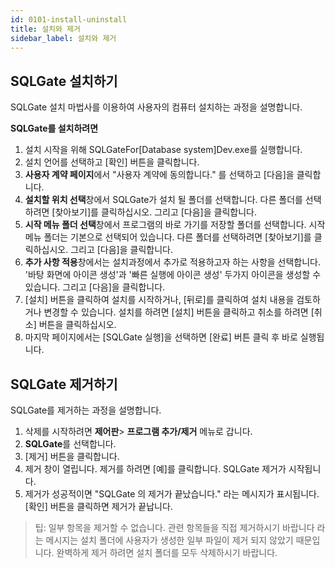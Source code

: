 ```yaml
---
id: 0101-install-uninstall
title: 설치와 제거
sidebar_label: 설치와 제거
---
```


## SQLGate 설치하기

SQLGate 설치 마법사를 이용하여 사용자의 컴퓨터 설치하는 과정을 설명합니다.

**SQLGate를 설치하려면**

1. 설치 시작을 위해 SQLGateFor[Database system]Dev.exe를 실행합니다.
2. 설치 언어를 선택하고 [확인] 버튼을 클릭합니다.
3. **사용자 계약 페이지**에서 "사용자 계약에 동의합니다." 를 선택하고 [다음]을 클릭합니다.
4. **설치할 위치 선택**창에서 SQLGate가 설치 될 폴더를 선택합니다. 다른 폴더를 선택하려면 [찾아보기]를 클릭하십시오. 그리고 [다음]을 클릭합니다.
5. **시작 메뉴 폴더 선택**창에서 프로그램의 바로 가기를 저장할 폴더를 선택합니다. 시작 메뉴 폴더는 기본으로 선택되어 있습니다. 다른 폴더를 선택하려면 [찾아보기]를 클릭하십시오. 그리고 [다음]을 클릭합니다.
6. **추가 사항 적용**창에서는 설치과정에서 추가로 적용하고자 하는 사항을 선택합니다. '바탕 화면에 아이콘 생성'과 '빠른 실행에 아이콘 생성' 두가지 아이콘을 생성할 수 있습니다. 그리고 [다음]을 클릭합니다.
7. [설치] 버튼을 클릭하여 설치를 시작하거나, [뒤로]를 클릭하여 설치 내용을 검토하거나 변경할 수 있습니다. 설치를 하려면 [설치] 버튼을 클릭하고 취소를 하려면 [취소] 버튼을 클릭하십시오.
8. 마지막 페이지에서는 [SQLGate 실행]을 선택하면 [완료] 버튼 클릭 후 바로 실행됩니다.


## SQLGate 제거하기

SQLGate를 제거하는 과정을 설명합니다.

1. 삭제를 시작하려면 **제어판**> **프로그램 추가/제거** 메뉴로 갑니다.
2. **SQLGate**를 선택합니다.
3. [제거] 버튼을 클릭합니다.
4. 제거 창이 열립니다. 제거를 하려면 [예]를 클릭합니다.  SQLGate 제거가 시작됩니다.
5. 제거가 성공적이면 "SQLGate 의 제거가 끝났습니다." 라는 메시지가 표시됩니다. [확인] 버튼을 클릭하면 제거가 끝납니다.
> 팁: 일부 항목을 제거할 수 없습니다. 관련 항목들을 직접 제거하시기 바랍니다 라는 메시지는 설치 폴더에 사용자가 생성한 일부 파일이 제거 되지 않았기 때문입니다. 완벽하게 제거 하려면 설치 폴더를 모두 삭제하시기 바랍니다.